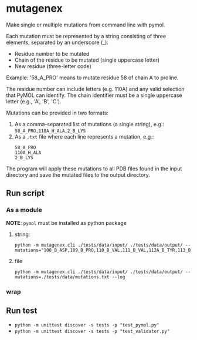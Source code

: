 # mutagenex

Make single or multiple mutations from command line with pymol.

Each mutation must be represented by a string consisting of three elements,
separated by an underscore (_):
- Residue number to be mutated
- Chain of the residue to be mutated (single uppercase letter)
- New residue (three-letter code)

Example: '58_A_PRO' means to mutate residue 58 of chain A to proline.

The residue number can include letters (e.g. 110A) and any valid selection that PyMOL can identify.
The chain identifier must be a single uppercase letter (e.g., 'A', 'B', 'C').

Mutations can be provided in two formats:
1. As a comma-separated list of mutations (a single string), e.g.: `58_A_PRO,110A_H_ALA,2_B_LYS`
2. As a `.txt` file where each line represents a mutation, e.g.:
    ```
    58_A_PRO
    110A_H_ALA
    2_B_LYS
    ```

The program will apply these mutations to all PDB files found in the input directory and save the 
mutated files to the output directory.

## Run script

### As a module
**NOTE**: `pymol` must be installed as python package

1. string:
    ```
    python -m mutagenex.cli ./tests/data/input/ ./tests/data/output/ --mutations="108_B_ASP,109_B_PRO,110_B_VAL,111_B_VAL,112A_B_TYR,113_B_GLY,214_B_TRP"
    ```
2. file
    ```
    python -m mutagenex.cli ./tests/data/input/ ./tests/data/output/ --mutations=./tests/data/mutations.txt --log
    ```

### wrap


## Run test
- ```python -m unittest discover -s tests -p "test_pymol.py"```
- ```python -m unittest discover -s tests -p "test_validator.py"```
